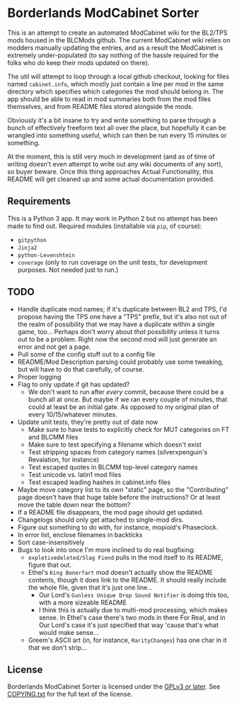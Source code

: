 Borderlands ModCabinet Sorter
=============================

This is an attempt to create an automated ModCabinet wiki for the BL2/TPS
mods housed in the BLCMods github.  The current ModCabinet wiki relies on
modders manually updating the entries, and as a result the ModCabinet is
extremely under-populated (to say nothing of the hassle required for the
folks who *do* keep their mods updated on there).

The util will attempt to loop through a local github checkout, looking for
files named `cabinet.info`, which mostly just contain a line per mod in
the same directory which specifies which categories the mod should belong
in.  The app should be able to read in mod summaries both from the mod
files themselves, and from README files stored alongside the mods.

Obviously it's a bit insane to try and write something to parse through a
bunch of effectively freeform text all over the place, but hopefully it
can be wrangled into something useful, which can then be run every 15
minutes or something.

At the moment, this is still very much in development (and as of time of
writing doesn't even attempt to write out any wiki documents of any sort),
so buyer beware.  Once this thing approaches Actual Functionality, this
README will get cleaned up and some actual documentation provided.

Requirements
------------

This is a Python 3 app.  It may work in Python 2 but no attempt has been
made to find out.  Required modules (installable via `pip`, of course):

- `gitpython`
- `Jinja2`
- `python-Levenshtein`
- `coverage` (only to run coverage on the unit tests, for development
  purposes.  Not needed just to run.)

TODO
----

- Handle duplicate mod names; if it's duplicate between BL2 and TPS,
  I'd propose having the TPS one have a "TPS" prefix, but it's also
  not out of the realm of possibility that we may have a duplicate
  within a single game, too...  Perhaps don't worry about *that*
  possibility unless it turns out to be a problem.  Right now the
  second mod will just generate an error and not get a page.
- Pull some of the config stuff out to a config file
- README/Mod Description parsing could probably use some tweaking,
  but will have to do that carefully, of course.
- Proper logging
- Flag to only update if git has updated?
  - We don't want to run after *every* commit, because there could
    be a bunch all at once.  But maybe if we ran every couple of
    minutes, that could at least be an initial gate.  As opposed
    to my original plan of every 10/15/whatever minutes.
- Update unit tests, they're pretty out of date now
  - Make sure to have tests to explicitly check for MUT categories
    on FT and BLCMM files
  - Make sure to test specifying a filename which doesn't exist
  - Test stripping spaces from category names (silverxpenguin's
    Revalation, for instance)
  - Test escaped quotes in BLCMM top-level category names
  - Test unicode vs. latin1 mod files
  - Test escaped leading hashes in cabinet.info files
- Maybe move category list to its own "static" page, so the
  "Contributing" page doesn't have that huge table before the
  instructions?  Or at least move the table down near the bottom?
- If a README file disappears, the mod page should get updated.
- Changelogs should only get attached to single-mod dirs.
- Figure out something to do with, for instance, mopioid's
  Phaseclock.
- In error list, enclose filenames in backticks
- Sort case-insensitively
- Bugs to look into once I'm more inclined to do real bugfixing:
  - `expletivedeleted/Slag Fiend` pulls in the mod itself to its
    README, figure that out.
  - Ethel's `King Bonerfart` mod doesn't actually show the README
    contents, though it does link to the README.  It should really
    include the whole file, given that it's just one line...
    - Our Lord's `Gunless Unique Drop Sound Notifier` is doing this
      too, with a more sizeable README
    - I think this is actually due to multi-mod processing, which
      makes sense.  In Ethel's case there's two mods in there For
      Real, and in Our Lord's case it's just specified that way
      'cause that's what would make sense...
  - Greem's ASCII art (in, for instance, `RarityChanges`) has one
    char in it that we don't strip...

License
-------

Borderlands ModCabinet Sorter is licensed under the
[GPLv3 or later](https://www.gnu.org/licenses/quick-guide-gplv3.html).
See [COPYING.txt](COPYING.txt) for the full text of the license.

